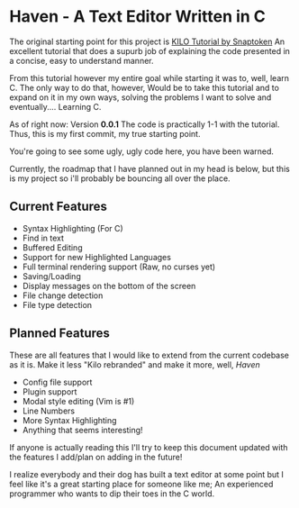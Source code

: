 # Haven - A Text Editor Written in C

The original starting point for this project is [KILO Tutorial by Snaptoken](https://viewsourcecode.org/snaptoken/kilo)
An excellent tutorial that does a supurb job of explaining the code presented in a concise, easy to understand manner.

From this tutorial however my entire goal while starting it was to, well, learn C. The only way to do that, however,
Would be to take this tutorial and to expand on it in my own ways, solving the problems I want to solve and eventually.... Learning C.

As of right now: Version **0.0.1** The code is practically 1-1 with the tutorial. Thus, this is my first commit, my true starting point.

You're going to see some ugly, ugly code here, you have been warned.

Currently, the roadmap that I have planned out in my head is below, but this is my project so i'll probably be bouncing all over the place.

## Current Features
* Syntax Highlighting (For C)
* Find in text
* Buffered Editing
* Support for new Highlighted Languages
* Full terminal rendering support (Raw, no curses yet)
* Saving/Loading
* Display messages on the bottom of the screen
* File change detection
* File type detection

## Planned Features
These are all features that I would like to extend from the current codebase as it is. Make it less "Kilo rebranded" and make it more, well, *Haven*

* Config file support
* Plugin support
* Modal style editing (Vim is #1)
* Line Numbers
* More Syntax Highlighting
* Anything that seems interesting!

If anyone is actually reading this I'll try to keep this document updated with the features I add/plan on adding in the future!

I realize everybody and their dog has built a text editor at some point but I feel like it's a great starting place for someone like me;
An experienced programmer who wants to dip their toes in the C world.
